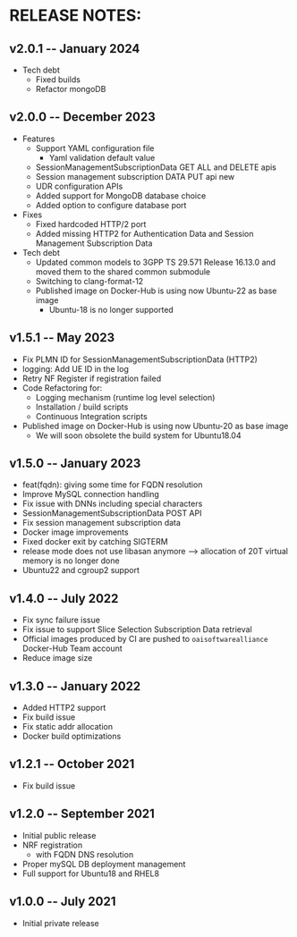 # RELEASE NOTES: #

## v2.0.1 -- January 2024 ##

* Tech debt
  - Fixed builds
  - Refactor mongoDB

## v2.0.0 -- December 2023 ##

* Features
  - Support YAML configuration file
    * Yaml validation default value
  - SessionManagementSubscriptionData GET ALL and DELETE apis
  - Session management subscription DATA PUT api new
  - UDR configuration APIs
  - Added support for MongoDB database choice
  - Added option to configure database port
* Fixes
  - Fixed hardcoded HTTP/2 port
  - Added missing HTTP2 for Authentication Data and Session Management Subscription Data
* Tech debt
  - Updated common models to 3GPP TS 29.571 Release 16.13.0 and moved them to the shared common submodule
  - Switching to clang-format-12
  - Published image on Docker-Hub is using now Ubuntu-22 as base image
    * Ubuntu-18 is no longer supported

## v1.5.1 -- May 2023 ##

* Fix PLMN ID for SessionManagementSubscriptionData (HTTP2)
* logging: Add UE ID in the log
* Retry NF Register if registration failed
* Code Refactoring for:
  * Logging mechanism (runtime log level selection)
  * Installation / build scripts
  * Continuous Integration scripts
* Published image on Docker-Hub is using now Ubuntu-20 as base image
  * We will soon obsolete the build system for Ubuntu18.04

## v1.5.0 -- January 2023 ##

* feat(fqdn): giving some time for FQDN resolution
* Improve MySQL connection handling
* Fix issue with DNNs including special characters
* SessionManagementSubscriptionData POST API
* Fix session management subscription data
* Docker image improvements
* Fixed docker exit by catching SIGTERM
* release mode does not use libasan anymore --> allocation of 20T virtual memory is no longer done
* Ubuntu22 and cgroup2 support

## v1.4.0 -- July 2022 ##

* Fix sync failure issue
* Fix issue to support Slice Selection Subscription Data retrieval
* Official images produced by CI are pushed to `oaisoftwarealliance` Docker-Hub Team account
* Reduce image size

## v1.3.0 -- January 2022 ##

* Added HTTP2 support
* Fix build issue
* Fix static addr allocation
* Docker build optimizations

## v1.2.1 -- October 2021 ##

* Fix build issue

## v1.2.0 -- September 2021 ##

* Initial public release
* NRF registration
  - with FQDN DNS resolution
* Proper mySQL DB deployment management
* Full support for Ubuntu18 and RHEL8

## v1.0.0 -- July 2021 ##

* Initial private release

